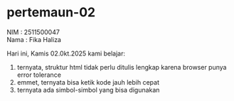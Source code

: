 # pertemaun-02
NIM : 2511500047<br>
Nama : Fika Haliza<br>

Hari ini, Kamis 02.0kt.2025 kami belajar:<br>
1) ternyata, struktur html tidak perlu ditulis lengkap karena browser punya error tolerance
2) emmet, ternyata bisa ketik kode jauh lebih cepat
3) ternyata ada simbol-simbol yang bisa digunakan 